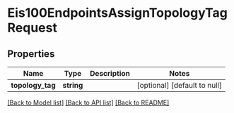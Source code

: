 # Eis100EndpointsAssignTopologyTagRequest

## Properties
Name | Type | Description | Notes
------------ | ------------- | ------------- | -------------
**topology_tag** | **string** |  | [optional] [default to null]

[[Back to Model list]](../README.md#documentation-for-models) [[Back to API list]](../README.md#documentation-for-api-endpoints) [[Back to README]](../README.md)


